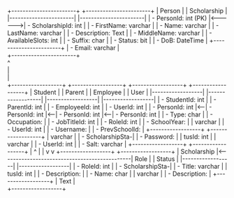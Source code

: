 +-----------------------+        +-----------------------+
|        Person         |        |      Scholarship      |
|-----------------------|        |-----------------------|
| - PersonId: int (PK)  |<------>| - ScholarshipId: int  |
| - FirstName: varchar  |        | - Name: varchar       |
| - LastName: varchar   |        | - Description: Text   |
| - MiddleName: varchar |        | - AvailableSlots: int |
| - Suffix: char        |        | - Status: bit         |
| - DoB: DateTime       |        +-----------------------+
| - Email: varchar      |        
+-----------------------+        
          ^                             
          |                             
          |                             
 +------------------+   +------------------+   +------------------+   +------------------+
 |     Student      |   |     Parent       |   |    Employee      |   |       User       |
 |------------------|   |------------------|   |------------------|   |------------------|
 | - StudentId: int |   | - ParentId: int  |   | - EmployeeId: int |   | - UserId: int    |
 | - PersonId: int  |<--| - PersonId: int  |<--| - PersonId: int   |<--| - PersonId: int  |
 | - Type: char     |   | - Occupation:    |   | - JobTitleId: int |   | - RoleId: int    |
 | - SchoolYear:    |   |   varchar        |   | - UserId: int     |   | - Username:      |
 | - PrevSchoolId:  |   +------------------+   +------------------+   |   varchar        |
 | - ScholarshipSta-|                                                 | - Password:       |
 | tusId: int       |                                                 |   varchar        |
 | - UserId: int    |                                                 | - Salt: varchar  |
 +------------------+                                                 +------------------+
         |                                                                 ^
         |                                                                 |
         v                                                                 v
 +------------------+                                              +------------------+
 |  Scholarship     |<----------------------------------------------|      Role        |
 |   Status         |                                               |------------------|
 |------------------|                                               | - RoleId: int    |
 | - ScholarshipSta-|                                               | - Title: varchar |
 | tusId: int       |                                               | - Description:   |
 | - Name: char     |                                               |   varchar        |
 | - Description:   |                                               +------------------+
 |   Text           |                                                     
 +------------------+                                                     
                                                                         
